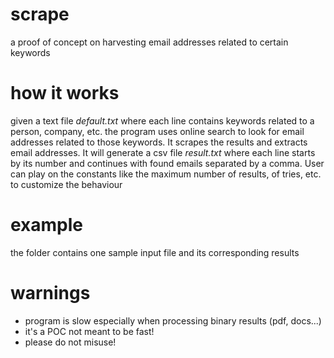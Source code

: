 # scrape
a proof of concept on harvesting email addresses related to certain keywords

# how it works
given a text file *default.txt* where each line contains keywords related to a person, company, etc. the program uses online search to look for email addresses related to those keywords. It scrapes the results and extracts email addresses. It will generate a csv file *result.txt* where each line starts by its number and continues with found emails separated by a comma. User can play on the constants like the maximum number of results, of tries, etc. to customize the behaviour

# example
the folder contains one sample input file and its corresponding results

# warnings
- program is slow especially when processing binary results (pdf, docs...)
- it's a POC not meant to be fast!
- please do not misuse!
